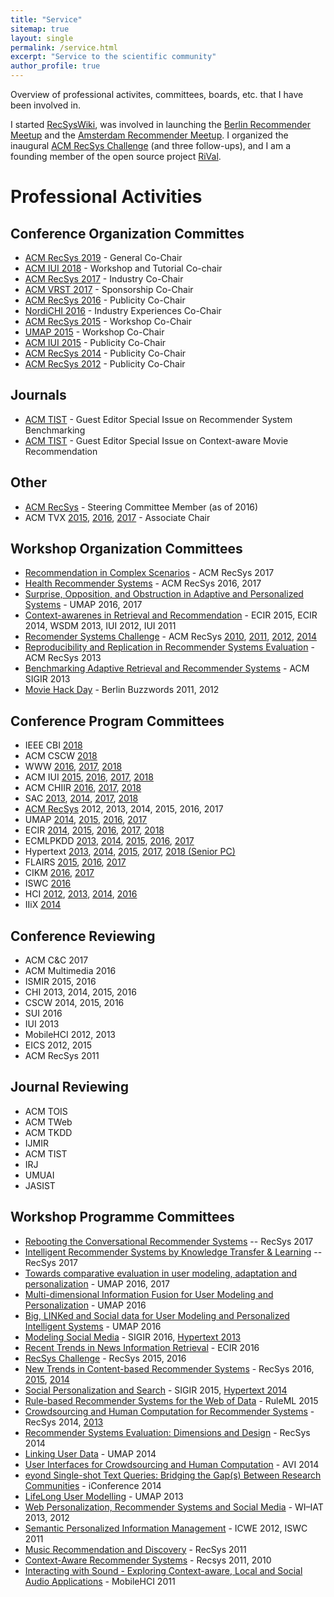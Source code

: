 ```yaml
---
title: "Service"
sitemap: true
layout: single
permalink: /service.html
excerpt: "Service to the scientific community"
author_profile: true
---
```


Overview of professional activites, committees, boards, etc. that I have been involved in. 

I started [RecSysWiki](http://www.recsyswiki.com), was involved in launching the [Berlin Recommender Meetup](http://recommenders.de/) and the [Amsterdam Recommender Meetup](http://recommenders.nl). I organized the inaugural [ACM RecSys Challenge](http://www.recsyschallenge.com) (and three follow-ups), and I am a founding member of the open source project [RiVal](http://rival.recommenders.net).



# Professional Activities

## Conference Organization Committes
- [ACM RecSys 2019](http://recsys.acm.org/recsys19) - General Co-Chair
- [ACM IUI 2018](http://iui.acm.org/2018) - Workshop and Tutorial Co-chair
- [ACM RecSys 2017](http://recsys.acm.org/recsys17) - Industry Co-Chair
- [ACM VRST 2017](http://vrst.acm.org/vrst2017) - Sponsorship Co-Chair
- [ACM RecSys 2016](http://recsys.acm.org/recsys16) - Publicity Co-Chair
- [NordiCHI 2016](http://nordichi2016.org) - Industry Experiences Co-Chair
- [ACM RecSys 2015](http://recsys.acm.org/recsys15) - Workshop Co-Chair
- [UMAP 2015](http://umap2015.org) - Workshop Co-Chair
- [ACM IUI 2015](http://iui.acm.org/2016) - Publicity Co-Chair
- [ACM RecSys 2014](http://recsys.acm.org/recsys14) - Publicity Co-Chair
- [ACM RecSys 2012](http://recsys.acm.org/recsys12) - Publicity Co-Chair

## Journals
- [ACM TIST](http://tist.acm.org/CFPs/TIST-SI-RSB.html) - Guest Editor Special Issue on Recommender System Benchmarking 
- [ACM TIST](http://tist.acm.org/CFPs/TIST-SI-CAMRa.pdf) - Guest Editor Special Issue on Context-aware Movie Recommendation 

## Other
- [ACM RecSys](http://recsys.acm.org) - Steering Committee Member (as of 2016)
- ACM TVX [2015](https://tvx.acm.org/2015/), [2016](https://tvx.acm.org/2016/), [2017](https://tvx.acm.org/2017/) - Associate Chair

## Workshop Organization Committees
- [Recommendation in Complex Scenarios](http://complexrec2017.aau.dk/) - ACM RecSys 2017
- [Health Recommender Systems](http://healthrecsys.ur.de) - ACM RecSys 2016, 2017
- [Surprise, Opposition, and Obstruction in Adaptive and Personalized Systems](https://soapworkshop2016.wordpress.com/) - UMAP 2016, 2017 
- [Context-awarenes in Retrieval and Recommendation](http://carr-workshop.org) - ECIR 2015, ECIR 2014, WSDM 2013, IUI 2012, IUI 2011
- [Recomender Systems Challenge](http://www.recsyschallenge.com) - ACM RecSys [2010](http://2010.recsyschallenge.com), [2011](http://2011.recsyschallenge.com), [2012](http://2012.recsyschallenge.com), [2014](http://2014.recsyschallenge.com)
- [Reproducibility and Replication in Recommender Systems Evaluation](http://repsys.project.cwi.nl) - ACM RecSys 2013
- [Benchmarking Adaptive Retrieval and Recommender Systems](http://www.bars-workshop.org) - ACM SIGIR 2013
- [Movie Hack Day](http://moviehackday.com) - Berlin Buzzwords 2011, 2012

## Conference Program Committees
- IEEE CBI [2018](https://cbi2018.big.tuwien.ac.at/)
- ACM CSCW [2018](http://cscw.acm.org/2018/)
- WWW [2016](http://www2016.ca/), [2017](http://www.www2017.com.au/), [2018](https://www2018.thewebconf.org/)
- ACM IUI [2015](http://iui.acm.org/2015), [2016](http://iui.acm.org/2016), [2017](http://iui.acm.org/2017), [2018](http://iui.acm.org/2018)
- ACM CHIIR [2016](http://sigir.org/chiir2016/), [2017](http://sigir.org/chiir2017/), [2018](http://sigir.org/chiir2018/)
- SAC [2013](http://mitra.ist.psu.edu/SAC-RS.html), [2014](http://in.bgu.ac.il/en/engn/ise/SAC-RS2014/Pages/default.aspx), [2017](https://recsystrack.wordpress.com/), [2018](https://recsystrack.wordpress.com/)
- [ACM RecSys](http://recsys.acm.org) 2012, 2013, 2014, 2015, 2016, 2017
- UMAP [2014](http://www.um.org/umap2014/), [2015](http://umap2015.com/), [2016](http://www.um.org/umap2016/), [2017](http://www.um.org/umap2017/)
- ECIR [2014](http://ecir2014.org/), [2015](http://ecir2015.org), [2016](http://ecir2016.dei.unipd.it/), [2017](http://ecir2017.org/), [2018](http://ecir2018.org/) 
- ECMLPKDD [2013](http://www.ecmlpkdd2013.org/), [2014](http://ecmlpkdd2014.loria.fr/), [2015](http://www.ecmlpkdd2015.org/), [2016](http://ecmlpkdd2016.org/), [2017](http://ecmlpkdd2017.org/)
- Hypertext [2013](https://ht.acm.org/ht2013/), [2014](https://ht.acm.org/ht2014/), [2015](https://ht.acm.org/ht2015/), [2017](https://ht.acm.org/ht2017/), [2018 (Senior PC)](https://ht.acm.org/ht2018/)
- FLAIRS [2015](http://www.flairs-28.info/), [2016](http://www.flairs-29.info/), [2017](http://www.flairs-30.info/)
- CIKM [2016](http://cikm2016.cs.iupui.edu), [2017](http://www.cikm2017.org/)
- ISWC [2016](http://iswc2016.semanticweb.org/)
- HCI [2012](http://hci2012.bcs.org), [2013](http://hci2013.bcs.org), [2014](http://hci2014.bcs.org), [2016](http://hci2016.bcs.org/)
- IIiX [2014](http://132.199.138.79/iiix/)

## Conference Reviewing
- ACM C&C 2017
- ACM Multimedia 2016
- ISMIR 2015, 2016
- CHI 2013, 2014, 2015, 2016
- CSCW 2014, 2015, 2016
- SUI 2016
- IUI 2013
- MobileHCI 2012, 2013
- EICS 2012, 2015
- ACM RecSys 2011

## Journal Reviewing
- ACM TOIS
- ACM TWeb
- ACM TKDD
- IJMIR
- ACM TIST
- IRJ
- UMUAI
- JASIST

## Workshop Programme Committees
- [Rebooting the Conversational Recommender Systems](https://recover17.wordpress.com/) -- RecSys 2017
- [Intelligent Recommender Systems by Knowledge Transfer & Learning](https://recsysktl.wordpress.com/) -- RecSys 2017
- [Towards comparative evaluation in user modeling, adaptation and personalization](http://evalumap.adaptcentre.ie/) - UMAP 2016, 2017
- [Multi-dimensional Information Fusion for User Modeling and Personalization](http://ifup2016.luckymoon.me) - UMAP 2016
- [Big, LINKed and Social data for User Modeling and Personalized Intelligent Systems](http://www.di.uniba.it/~swap/blinks/) - UMAP 2016
- [Modeling Social Media](https://www.kde.cs.uni-kassel.de/ws/msm2016/) - SIGIR 2016, [Hypertext 2013](http://www.kde.cs.uni-kassel.de/ws/msm2013/)
- [Recent Trends in News Information Retrieval](http://research.signalmedia.co/newsir16/) - ECIR 2016
- [RecSys Challenge](http://recsyschallenge.com) - RecSys 2015, 2016 
- [New Trends in Content-based Recommender Systems](http://toinebogers.com/cbrecsys2016/#/overview) - RecSys 2016, [2015](http://humanities.uva.nl/~mkoolen1/CBRecSys15/), [2014](http://ir.ii.uam.es/cbrecsys2014/)
- [Social Personalization and Search](http://socialcomputing.ing.puc.cl/sps2015/) - SIGIR 2015, [Hypertext 2014](http://columbus.exp.sis.pitt.edu/sp2014/)
- [Rule-based Recommender Systems for the Web of Data](http://www.csw.inf.fu-berlin.de/ruleml2015/recsysrules-2015.html) - RuleML 2015
- [Crowdsourcing and Human Computation for Recommender Systems](http://crowdrecworkshop.org/) - RecSys 2014, [2013](http://crowdrec2013.noahlab.com.hk)
- [Recommender Systems Evaluation: Dimensions and Design](http://ir.ii.uam.es/redd2014/) - RecSys 2014
- [Linking User Data](http://liud.linkededucation.org/) - UMAP 2014
- [User Interfaces for Crowdsourcing and Human Computation](https://sites.google.com/site/crowdui2014/) - AVI 2014
- [eyond Single-shot Text Queries: Bridging the Gap(s) Between Research Communities](http://mindthegap2014.dai-labor.de/) - iConference 2014
- [LifeLong User Modelling](http://lifelogging-workshop.org/) - UMAP 2013
- [Web Personalization, Recommender Systems and Social Media](http://www.webpres-workshop.com/) - WI–IAT 2013, 2012
- [Semantic Personalized Information Management](http://www.spim-workshop.org) - ICWE 2012, ISWC 2011
- [Music Recommendation and Discovery](http://womrad.org/2011) - RecSys 2011
- [Context-Aware Recommender Systems](http://cars-workshop.org) - Recsys 2011, 2010
- [Interacting with Sound - Exploring Context-aware, Local and Social Audio Applications](http://iwsws.wikidot.com/) - MobileHCI 2011
